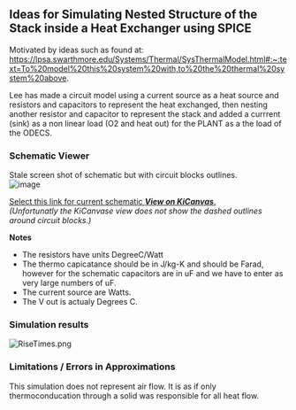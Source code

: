 ## Ideas for Simulating Nested Structure of the Stack inside a Heat Exchanger using SPICE

Motivated by ideas such as found at: https://lpsa.swarthmore.edu/Systems/Thermal/SysThermalModel.html#:~:text=To%20model%20this%20system%20with,to%20the%20thermal%20system%20above.  

Lee has made a circuit model using a current source as a heat source and resistors and capacitors to represent the heat exchanged, then nesting another resistor and capacitor to represent the stack and added a currrent (sink) as a non linear load (O2 and heat out) for the PLANT as a the load of the ODECS.


### Schematic Viewer
Stale screen shot of schematic but with circuit blocks outlines.  
![image](https://github.com/ForrestErickson/NASA-COG/assets/5836181/d7302b8b-ab68-4fd0-838d-41e82ac632ad)


[Select this link for current schematic ***View on KiCanvas***.](https://kicanvas.org/?github=https%3A%2F%2Fgithub.com%2FPubInv%2FNASA-COG%2Fblob%2Fdevelop%2Fexperimentation%2FKiCadThermo%2FNestedRC%2FNestedRC.kicad_sch)  
_(Unfortunatly the KiCanvase view does not show the dashed outlines around circuit blocks.)_


**Notes**  
* The resistors have units DegreeC/Watt   
* The thermo capicatance should be in J/kg-K and should be Farad, however for the schematic capacitors are in uF and we have to enter as very large numbers of uF.  
* The current source are Watts.  
* The V out is actualy Degrees C.  

### Simulation results
![RiseTimes.png](foo.png)

### Limitations / Errors in Approximations

This simulation does not represent air flow. It is as if only thermoconducation through a solid was responsible for all heat flow.

